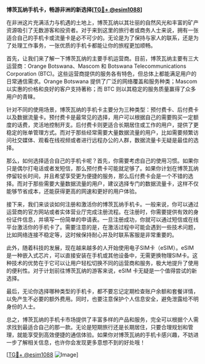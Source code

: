 **博茨瓦纳手机卡，畅游非洲的新选择[[TG💪+ @esim1088](https://t.me/s/esim1088)]**

在非洲这片充满活力与机遇的土地上，博茨瓦纳以其壮丽的自然风光和丰富的矿产资源吸引了无数游客和投资者。对于来到这里的旅行者或商务人士来说，拥有一张适合自己的手机卡或流量卡是必不可少的。无论是为了保持与家人的联系，还是为了处理工作事务，一张优质的手机卡都能让你的旅程更加顺畅。

首先，让我们来了解一下博茨瓦纳的主要手机运营商。目前，博茨瓦纳主要有三大运营商：Orange Botswana、Mascom 和 Botswana Telecommunications Corporation (BTC)。这些运营商提供的服务各有特色，但总体上都能满足用户的日常通信需求。Orange Botswana 提供了广泛的网络覆盖和服务种类；Mascom 以实惠的价格和良好的客户支持著称；而 BTC 则以其稳定的服务质量赢得了众多用户的青睐。

针对不同的使用场景，博茨瓦纳的手机卡主要分为三种类型：预付费卡、后付费卡以及数据流量卡。预付费卡是最常见的选择，用户可以根据自己的需要购买一定额度的话费，灵活地控制开支。后付费卡则更适合长期居住或工作的用户，提供了更稳定的账单管理方式。而对于那些经常需要大量数据流量的用户，比如需要频繁访问社交媒体、观看在线视频或者进行远程办公的人群，数据流量卡无疑是最佳的选择。

那么，如何选择适合自己的手机卡呢？首先，你需要考虑自己的使用习惯。如果你只是偶尔打电话或者发短信，那么预付费卡可能就足够了。如果你计划在博茨瓦纳停留较长时间，并且希望享受更为便捷的服务，那么后付费卡会是一个不错的选择。而对于那些需要大量数据流量的用户，建议选择专门的数据流量卡，这样不仅能够节省成本，还能获得更高的网速和更好的用户体验。

接下来，我们来谈谈如何注册和激活你的博茨瓦纳手机卡。一般来说，你可以通过运营商的官方网站或者实体营业厅完成注册流程。在注册时，你需要提供有效的身份证件信息，并填写一份简单的申请表。一旦注册成功，你就可以通过短信或在线平台激活你的手机卡了。需要注意的是，在激活过程中可能会遇到一些技术问题，比如网络连接不稳定等，这时候保持耐心并及时联系客服是非常重要的。

此外，随着科技的发展，现在越来越多的人开始使用电子SIM卡（eSIM）。eSIM 是一种嵌入式芯片，可以直接安装在手机或其他设备中，无需更换物理SIM卡。这种技术的优势在于它可以让用户轻松切换不同的运营商和服务，极大地提升了使用的便利性。对于计划前往博茨瓦纳的游客来说，eSIM 卡无疑是一个值得尝试的新选择。

最后，无论你选择哪种类型的手机卡，都不要忘记定期检查账户余额和套餐详情，以免产生不必要的额外费用。同时，也要注意保护个人信息安全，避免泄露给不明身份的人士。

总之，博茨瓦纳的手机卡市场提供了丰富多样的产品和服务，完全可以根据个人需求找到最适合自己的那一款。无论是短期旅行还是长期居住，只要合理规划和管理，就能享受到高效便捷的通信体验。如果你对博茨瓦纳的手机卡感兴趣，不妨进一步了解相关信息，也许你会发现更多意想不到的好处哦！

[[TG💪+ @esim1088](https://t.me/s/esim1088) ![Image](https://i.postimg.cc/4NQfJmqS/Snipaste-2025-05-13-00-14-12.png)]
